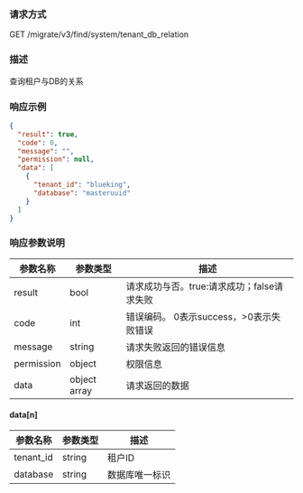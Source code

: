 ### 请求方式

GET /migrate/v3/find/system/tenant_db_relation

### 描述

查询租户与DB的关系

### 响应示例

```json
{
  "result": true,
  "code": 0,
  "message": "",
  "permission": null,
  "data": [
    {
      "tenant_id": "blueking",
      "database": "masteruuid"
    }
  ]
}
```

### 响应参数说明

| 参数名称       | 参数类型         | 描述                         |
|------------|--------------|----------------------------|
| result     | bool         | 请求成功与否。true:请求成功；false请求失败 |
| code       | int          | 错误编码。 0表示success，>0表示失败错误  |
| message    | string       | 请求失败返回的错误信息                |
| permission | object       | 权限信息                       |
| data       | object array | 请求返回的数据                    |

#### data[n]

| 参数名称      | 参数类型   | 描述      |
|-----------|--------|---------|
| tenant_id | string | 租户ID    |
| database  | string | 数据库唯一标识 |
